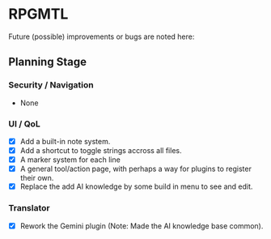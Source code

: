 # RPGMTL  
Future (possible) improvements or bugs are noted here:  
  
## Planning Stage  
  
### Security / Navigation  
- None
  
### UI / QoL  
  
- [X] Add a built-in note system.  
- [X] Add a shortcut to toggle strings accross all files.  
- [X] A marker system for each line  
- [X] A general tool/action page, with perhaps a way for plugins to register their own.  
- [X] Replace the add AI knowledge by some build in menu to see and edit.  
  
### Translator
  
- [X] Rework the Gemini plugin (Note: Made the AI knowledge base common).  
  
